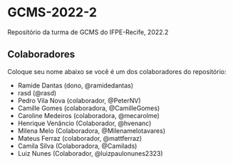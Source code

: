 # GCMS-2022-2
Repositório da turma de GCMS do IFPE-Recife, 2022.2

## Colaboradores
Coloque seu nome abaixo se você é um dos colaboradores do repositório:
* Ramide Dantas (dono, @ramidedantas)
* rasd (@rasd)
* Pedro Vila Nova (colaborador, @PeterNV)
* Camille Gomes (colaboradora, @CamilleGomes)
* Caroline Medeiros (colaboradora, @mecarolme)
* Henrique Venâncio (Colaborador, @hvenanc)
* Milena Melo (Colaboradora, @Milenamelotavares)
* Mateus Ferraz (colaborador, @mattferraz)
* Camila Silva (Colaboradora, @Camilads)
* Luiz Nunes (Colaborador, @luizpaulonunes2323)
